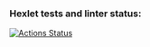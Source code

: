 ### Hexlet tests and linter status:
[![Actions Status](https://github.com/dblazhkun/frontend-project-lvl2/workflows/hexlet-check/badge.svg)](https://github.com/dblazhkun/frontend-project-lvl2/actions)